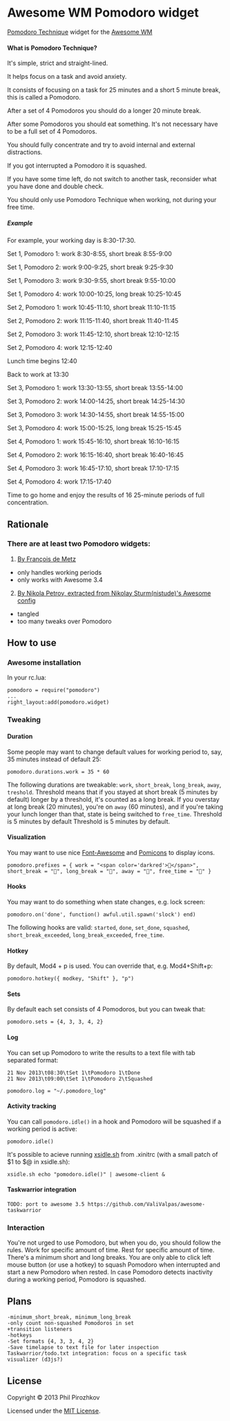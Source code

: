 Awesome WM Pomodoro widget
==========================
[Pomodoro Technique](http://pomodorotechnique.com) widget for the [Awesome WM](http://awesome.naquadah.org)

#### What is Pomodoro Technique?

It's simple, strict and straight-lined.

It helps focus on a task and avoid anxiety.

It consists of focusing on a task for 25 minutes and a short 5 minute break, this is called a Pomodoro.

After a set of 4 Pomodoros you should do a longer 20 minute break.

After some Pomodoros you should eat something. It's not necessary have to be a full set of 4 Pomodoros.

You should fully concentrate and try to avoid internal and external distractions.

If you got interrupted a Pomodoro it is squashed.

If you have some time left, do not switch to another task, reconsider what you have done and double check.

You should only use Pomodoro Technique when working, not during your free time.

##### Example

For example, your working day is 8:30-17:30.

Set 1, Pomodoro 1: work 8:30-8:55, short break 8:55-9:00

Set 1, Pomodoro 2: work 9:00-9:25, short break 9:25-9:30

Set 1, Pomodoro 3: work 9:30-9:55, short break 9:55-10:00

Set 1, Pomodoro 4: work 10:00-10:25, long break 10:25-10:45


Set 2, Pomodoro 1: work 10:45-11:10, short break 11:10-11:15

Set 2, Pomodoro 2: work 11:15-11:40, short break 11:40-11:45

Set 2, Pomodoro 3: work 11:45-12:10, short break 12:10-12:15

Set 2, Pomodoro 4: work 12:15-12:40


Lunch time begins 12:40

Back to work at 13:30


Set 3, Pomodoro 1: work 13:30-13:55, short break 13:55-14:00

Set 3, Pomodoro 2: work 14:00-14:25, short break 14:25-14:30

Set 3, Pomodoro 3: work 14:30-14:55, short break 14:55-15:00

Set 3, Pomodoro 4: work 15:00-15:25, long break 15:25-15:45


Set 4, Pomodoro 1: work 15:45-16:10, short break 16:10-16:15

Set 4, Pomodoro 2: work 16:15-16:40, short break 16:40-16:45

Set 4, Pomodoro 3: work 16:45-17:10, short break 17:10-17:15

Set 4, Pomodoro 4: work 17:15-17:40


Time to go home and enjoy the results of 16 25-minute periods of full concentration.

Rationale
---------
### There are at least two Pomodoro widgets:
1. [By François de Metz](https://github.com/francois2metz/pomodoro-awesome)
  - only handles working periods
  - only works with Awesome 3.4
2. [By Nikola Petrov, extracted from Nikolay Sturm(nistude)'s Awesome config](https://github.com/nikolavp/awesome-pomodoro)
  - tangled
  - too many tweaks over Pomodoro

How to use
----------
### Awesome installation

In your rc.lua:

    pomodoro = require("pomodoro")
    ...
    right_layout:add(pomodoro.widget)

### Tweaking

#### Duration
Some people may want to change default values for working period to, say, 35 minutes instead of default 25:

    pomodoro.durations.work = 35 * 60

The following durations are tweakable: `work`, `short_break`, `long_break`, `away`, `treshold`.
Threshold means that if you stayed at short break (5 minutes by default) longer by a threshold, it's counted as a long break. If you overstay at long break (20 minutes), you're on `away` (60 minutes), and if you're taking your lunch longer than that, state is being switched to `free_time`. Threshold is 5 minutes by default Threshold is 5 minutes by default.

#### Visualization
You may want to use nice [Font-Awesome](http://fortawesome.github.io/Font-Awesome/) and [Pomicons](https://github.com/gabrielelana/pomicons) to display icons.

    pomodoro.prefixes = { work = "<span color='darkred'></span>", short_break = "", long_break = "", away = "", free_time = "" }

#### Hooks

You may want to do something when state changes, e.g. lock screen:

    pomodoro.on('done', function() awful.util.spawn('slock') end)

The following hooks are valid: `started`, `done`, `set_done`, `squashed`, `short_break_exceeded`, `long_break_exceeded`, `free_time`.

#### Hotkey

By default, Mod4 + p is used. You can override that, e.g. Mod4+Shift+p:

    pomodoro.hotkey({ modkey, "Shift" }, "p")

#### Sets

By default each set consists of 4 Pomodoros, but you can tweak that:

    pomodoro.sets = {4, 3, 3, 4, 2}

#### Log

You can set up Pomodoro to write the results to a text file with tab separated format:

    21 Nov 2013\t08:30\tSet 1\tPomodoro 1\tDone
    21 Nov 2013\t09:00\tSet 1\tPomodoro 2\tSquashed

    pomodoro.log = "~/.pomodoro_log"

#### Activity tracking

You can call `pomodoro.idle()` in a hook and Pomodoro will be squashed if a working period is active:

    pomodoro.idle()

It's possible to acieve running [xsidle.sh](http://git.suckless.org/xssstate/commit/?id=c30b12c8e9d20225f69014d3fe60c0c0c4476773) from .xinitrc (with a small patch of $1 to $@ in xsidle.sh):

    xsidle.sh echo "pomodoro.idle()" | awesome-client &

#### Taskwarrior integration

    TODO: port to awesome 3.5 https://github.com/ValiValpas/awesome-taskwarrior

### Interaction

You're not urged to use Pomodoro, but when you do, you should follow the rules. Work for specific amount of time. Rest for specific amount of time. There's a minimum short and long breaks.
You are only able to click left mouse button (or use a hotkey) to squash Pomodoro when interrupted and start a new Pomodoro when rested.
In case Pomodoro detects inactivity during a working period, Pomodoro is squashed.

Plans
-----

    -minimum_short_break, minimum_long_break
    -only count non-squashed Pomodoros in set
    +transition listeners
    -hotkeys
    -Set formats {4, 3, 3, 4, 2}
    -Save timelapse to text file for later inspection
    Taskwarrior/todo.txt integration: focus on a specific task
    visualizer (d3js?)

License
-------
Copyright &copy; 2013 Phil Pirozhkov

Licensed under the [MIT License][MIT].

[MIT]: http://www.opensource.org/licenses/mit-license.php
